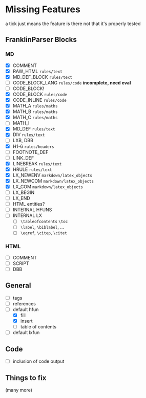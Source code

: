 # Missing Features

a tick just means the feature is there not that it's properly tested

## FranklinParser Blocks

### MD

* [x] COMMENT
* [x] RAW_HTML `rules/text`
* [x] MD_DEF_BLOCK `rules/text`
* [ ] CODE_BLOCK_LANG `rules/code` **incomplete, need eval**
* [ ] CODE_BLOCK!
* [x] CODE_BLOCK `rules/code`
* [x] CODE_INLINE `rules/code`
* [x] MATH_A `rules/maths`
* [x] MATH_B `rules/maths`
* [x] MATH_C `rules/maths`
* [ ] MATH_I
* [x] MD_DEF `rules/text`
* [x] DIV `rules/text`
* [ ] LXB, DBB
* [x] H1-6 `rules/headers`
* [ ] FOOTNOTE_DEF
* [ ] LINK_DEF
* [x] LINEBREAK `rules/text`
* [x] HRULE `rules/text`
* [x] LX_NEWENV `markdown/latex_objects`
* [x] LX_NEWCOM `markdown/latex_objects`
* [x] LX_COM `markdown/latex_objects`
* [ ] LX_BEGIN
* [ ] LX_END
* [ ] HTML entities?
* [ ] INTERNAL HFUNS
* [ ] INTERNAL LX
  * [ ] `\tableofcontents` `\toc`
  * [ ] `\label`, `\biblabel`, ...
  * [ ] `\eqref`, `\citep`, `\citet`

### HTML

* [ ] COMMENT
* [ ] SCRIPT
* [ ] DBB

## General

* [ ] tags
* [ ] references
* [ ] default hfun
  * [x] fill
  * [x] insert
  * [ ] table of contents
* [ ] default lxfun

## Code

* [ ] inclusion of code output

## Things to fix


(many more)
